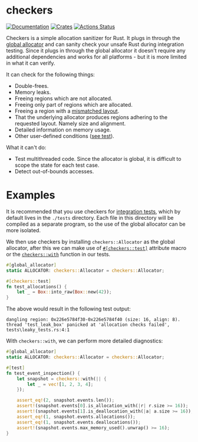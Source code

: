# checkers

[![Documentation](https://docs.rs/checkers/badge.svg)](https://docs.rs/checkers)
[![Crates](https://img.shields.io/crates/v/checkers.svg)](https://crates.io/crates/checkers)
[![Actions Status](https://github.com/udoprog/checkers/workflows/Rust/badge.svg)](https://github.com/udoprog/checkers/actions)

Checkers is a simple allocation sanitizer for Rust. It plugs in through the
[global allocator] and can sanity check your unsafe Rust during integration
testing. Since it plugs in through the global allocator it doesn't require any
additional dependencies and works for all platforms - but it is more limited in
what it can verify.

[global allocator]: https://doc.rust-lang.org/std/alloc/trait.GlobalAlloc.html

It can check for the following things:
* Double-frees.
* Memory leaks.
* Freeing regions which are not allocated.
* Freeing only part of regions which are allocated.
* Freeing a region with a [mismatched layout].
* That the underlying allocator produces regions adhering to the requested
  layout. Namely size and alignment.
* Detailed information on memory usage.
* Other user-defined conditions ([see test]).

What it can't do:
* Test multithreaded code. Since the allocator is global, it is difficult to
  scope the state for each test case.
* Detect out-of-bounds accesses.

[mismatched layout]: https://doc.rust-lang.org/std/alloc/trait.GlobalAlloc.html#safety
[see test]: tests/leaky_tests.rs

# Examples

It is recommended that you use checkers for [integration tests], which by
default lives in the `./tests` directory. Each file in this directory will be
compiled as a separate program, so the use of the global allocator can be more
isolated.

[integration tests]: https://doc.rust-lang.org/book/ch11-03-test-organization.html#integration-tests

We then use checkers by installing `checkers::Allocator` as the global
allocator, after this we can make use of [`#[checkers::test]`](https://docs.rs/checkers/latest/checkers/attr.test.html) attribute macro or
the [`checkers::with`](https://docs.rs/checkers/latest/checkers/fn.with.html) function in our tests.

```rust
#[global_allocator]
static ALLOCATOR: checkers::Allocator = checkers::Allocator;

#[checkers::test]
fn test_allocations() {
    let _ = Box::into_raw(Box::new(42));
}
```

The above would result in the following test output:

```text
dangling region: 0x226e5784f30-0x226e5784f40 (size: 16, align: 8).
thread 'test_leak_box' panicked at 'allocation checks failed', tests\leaky_tests.rs:4:1
```

With `checkers::with`, we can perform more detailed diagnostics:

```rust
#[global_allocator]
static ALLOCATOR: checkers::Allocator = checkers::Allocator;

#[test]
fn test_event_inspection() {
    let snapshot = checkers::with(|| {
        let _ = vec![1, 2, 3, 4];
    });

    assert_eq!(2, snapshot.events.len());
    assert!(snapshot.events[0].is_allocation_with(|r| r.size >= 16));
    assert!(snapshot.events[1].is_deallocation_with(|a| a.size >= 16));
    assert_eq!(1, snapshot.events.allocations());
    assert_eq!(1, snapshot.events.deallocations());
    assert!(snapshot.events.max_memory_used().unwrap() >= 16);
}
```
